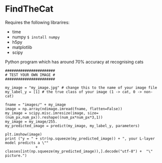 # FindTheCat

Requires the following librarires:
- time 
- numpy ```$ install numpy ```
- h5py
- matplotlib
- scipy 

Python program which has around 70% accuracy at recognising cats

```
#######################
# TEST YOUR OWN IMAGE #
#######################

my_image = "my_image.jpg" # change this to the name of your image file 
my_label_y = [1] # the true class of your image (1 -> cat, 0 -> non-cat)

fname = "images/" + my_image
image = np.array(ndimage.imread(fname, flatten=False))
my_image = scipy.misc.imresize(image, size=(num_px,num_px)).reshape((num_px*num_px*3,1))
my_image = my_image/255.
my_predicted_image = predict(my_image, my_label_y, parameters)

plt.imshow(image)
print ("y = " + str(np.squeeze(my_predicted_image)) + ", your L-layer model predicts a \"" 
              + classes[int(np.squeeze(my_predicted_image)),].decode("utf-8") +  "\" picture.")
```

